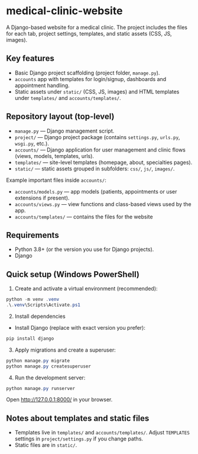 # medical-clinic-website

A Django-based website for a medical clinic. The project includes the files for each tab, project settings, templates, and static assets (CSS, JS, images). 

## Key features
- Basic Django project scaffolding (project folder, `manage.py`).
- `accounts` app with templates for login/signup, dashboards and appointment handling.
- Static assets under `static/` (CSS, JS, images) and HTML templates under `templates/` and `accounts/templates/`.

## Repository layout (top-level)

- `manage.py` — Django management script.
- `project/` — Django project package (contains `settings.py`, `urls.py`, `wsgi.py`, etc.).
- `accounts/` — Django application for user management and clinic flows (views, models, templates, urls).
- `templates/` — site-level templates (homepage, about, specialties pages).
- `static/` — static assets grouped in subfolders: `css/`, `js/`, `images/`.

Example important files inside `accounts/`:
- `accounts/models.py` — app models (patients, appointments or user extensions if present).
- `accounts/views.py` — view functions and class-based views used by the app.
- `accounts/templates/` — contains the files for the website

## Requirements

- Python 3.8+ (or the version you use for Django projects).
- Django 

## Quick setup (Windows PowerShell)

1. Create and activate a virtual environment (recommended):

```powershell
python -m venv .venv
.\.venv\Scripts\Activate.ps1
```

2. Install dependencies

- Install Django (replace with exact version you prefer):

```powershell
pip install django
```

3. Apply migrations and create a superuser:

```powershell
python manage.py migrate
python manage.py createsuperuser
```

4. Run the development server:

```powershell
python manage.py runserver
```

Open http://127.0.0.1:8000/ in your browser.


## Notes about templates and static files

- Templates live in `templates/` and `accounts/templates/`. Adjust `TEMPLATES` settings in `project/settings.py` if you change paths.
- Static files are in `static/`.
